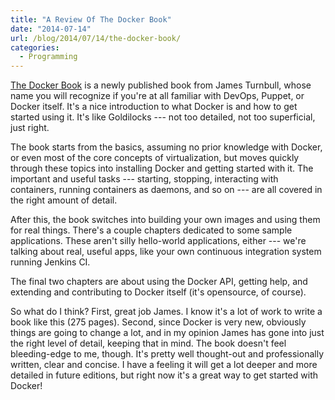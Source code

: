 ```yaml
---
title: "A Review Of The Docker Book"
date: "2014-07-14"
url: /blog/2014/07/14/the-docker-book/
categories:
  - Programming
---
```


[The Docker Book](http://www.dockerbook.com/) is a newly published book from
James Turnbull, whose name you will recognize if you're at all familiar with
DevOps, Puppet, or Docker itself. It's a nice introduction to what Docker is and
how to get started using it. It's like Goldilocks --- not too detailed, not too
superficial, just right.

The book starts from the basics, assuming no prior knowledge with Docker, or
even most of the core concepts of virtualization, but moves quickly through
these topics into installing Docker and getting started with it. The important
and useful tasks --- starting, stopping, interacting with containers, running
containers as daemons, and so on --- are all covered in the right amount of
detail.

After this, the book switches into building your own images and using them for
real things. There's a couple chapters dedicated to some sample applications.
These aren't silly hello-world applications, either --- we're talking about
real, useful apps, like your own continuous integration system running Jenkins CI.

The final two chapters are about using the Docker API, getting help, and
extending and contributing to Docker itself (it's opensource, of course).

So what do I think? First, great job James. I know it's a lot of work to write a
book like this (275 pages). Second, since Docker is very new, obviously things
are going to change a lot, and in my opinion James has gone into just the right
level of detail, keeping that in mind. The book doesn't feel bleeding-edge to
me, though. It's pretty well thought-out and professionally written, clear and
concise. I have a feeling it will get a lot deeper and more detailed in future
editions, but right now it's a great way to get started with Docker!
